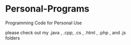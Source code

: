 # Personal-Programs
Programming Code for Personal Use

please check out my
.java , .cpp, .cs , .html , .php , and .js  
folders
